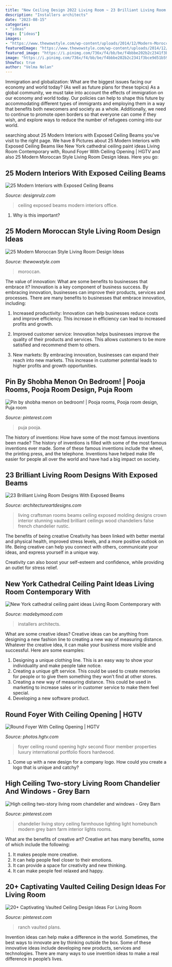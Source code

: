 ```yaml
---
title: "New Ceiling Design 2022 Living Room ~ 23 Brilliant Living Room Designs With Exposed Beams"
description: "Installers architects"
date: "2023-08-15"
categories:
- "ideas"
tags: ["ideas"]
images:
- "https://www.thewowstyle.com/wp-content/uploads/2014/12/Modern-Moroccan-Style-Living-Room-Design-Ideas-1.1.jpg"
featuredImage: "https://www.thewowstyle.com/wp-content/uploads/2014/12/Modern-Moroccan-Style-Living-Room-Design-Ideas-1.1.jpg"
featured_image: "https://i.pinimg.com/736x/f4/bb/be/f4bbbe202b2c2341f3bce9d51b59d1fc.jpg"
image: "https://i.pinimg.com/736x/f4/bb/be/f4bbbe202b2c2341f3bce9d51b59d1fc.jpg"
ShowToc: true
author: "Velma Nolan"
---
```



Immigration and globalization: What are the biggest issues facing our economy and world today? (As well as future plans for these topics)
As a global community, we must take into account the effects of immigration on our economy and world today. Our policies can help to shape this future by accommodating different types of immigrants and employing them in a way that benefits both newcomers and society as a whole. Additionally, we need to continue to promote open borders so that everyone can come if they wish, and explore ways to reduce the number of refugees coming into our world.

	

		
searching about 25 Modern Interiors with Exposed Ceiling Beams you've visit to the right page. We have 8 Pictures about 25 Modern Interiors with Exposed Ceiling Beams like New York cathedral ceiling paint ideas Living Room Contemporary with, Round Foyer With Ceiling Opening | HGTV and also 25 Modern Moroccan Style Living Room Design Ideas. Here you go:
		
    
## 25 Modern Interiors With Exposed Ceiling Beams

<img loading=lazy src="http://cdn.designrulz.com/wp-content/uploads/2015/07/Exposed-Ceiling-Beams-16.jpg" onerror="this.onerror=null;this.src='https://tse1.mm.bing.net/th?id=OIP._wXZc-WtmnOPAtU9qM_SCgHaLH&amp;pid=15.1';" alt="25 Modern Interiors with Exposed Ceiling Beams">

_Source: designrulz.com_

>ceiling exposed beams modern interiors office. 

	

1) Why is this important?

    
## 25 Modern Moroccan Style Living Room Design Ideas

<img loading=lazy src="https://www.thewowstyle.com/wp-content/uploads/2014/12/Modern-Moroccan-Style-Living-Room-Design-Ideas-1.1.jpg" onerror="this.onerror=null;this.src='https://tse4.mm.bing.net/th?id=OIP.eQZQJIjnj7BWrjP17k5WkAHaLr&amp;pid=15.1';" alt="25 Modern Moroccan Style Living Room Design Ideas">

_Source: thewowstyle.com_

>moroccan. 

	

The value of innovation: What are some benefits to businesses that embrace it?
Innovation is a key component of business success. By embracing innovation, businesses can improve their products, services and processes. There are many benefits to businesses that embrace innovation, including: 
1. Increased productivity: Innovation can help businesses reduce costs and improve efficiency. This increase in efficiency can lead to increased profits and growth.

2. Improved customer service: Innovation helps businesses improve the quality of their products and services. This allows customers to be more satisfied and recommend them to others.

3. New markets: By embracing innovation, businesses can expand their reach into new markets. This increase in customer potential leads to higher profits and growth opportunities.

    
## Pin By Shobha Menon On Bedroom! | Pooja Rooms, Pooja Room Design, Puja Room

<img loading=lazy src="https://i.pinimg.com/736x/ab/2b/1e/ab2b1e0d4a61b396c1726b67eb931ce4--puja-room-room-ideas.jpg" onerror="this.onerror=null;this.src='https://tse3.mm.bing.net/th?id=OIP.LWeiK5p4lDnMOrqQxNq7dgHaM-&amp;pid=15.1';" alt="Pin by shobha menon on bedroom! | Pooja rooms, Pooja room design, Puja room">

_Source: pinterest.com_

>puja pooja. 

	

The history of inventions: How have some of the most famous inventions been made?
The history of inventions is filled with some of the most famous inventions ever made. Some of these famous inventions include the wheel, the printing press, and the telephone. Inventions have helped make life easier for people all over the world and have had a big impact on society.

    
## 23 Brilliant Living Room Designs With Exposed Beams

<img loading=lazy src="https://www.architectureartdesigns.com/wp-content/uploads/2016/04/8-10-630x420.jpg" onerror="this.onerror=null;this.src='https://tse4.mm.bing.net/th?id=OIP.gdgfeyNxHAS1H0HiHI0hzwHaE8&amp;pid=15.1';" alt="23 Brilliant Living Room Designs With Exposed Beams">

_Source: architectureartdesigns.com_

>living craftsman rooms beams ceiling exposed molding designs crown interior stunning vaulted brilliant ceilings wood chandeliers false french chandelier rustic. 

	

The benefits of being creative
Creativity has been linked with better mental and physical health, improved stress levels, and a more positive outlook on life.
Being creative can help you connect with others, communicate your ideas, and express yourself in a unique way.

Creativity can also boost your self-esteem and confidence, while providing an outlet for stress relief.

    
## New York Cathedral Ceiling Paint Ideas Living Room Contemporary With

<img loading=lazy src="https://madebymood.com/wp-content/uploads/2018/08/New-York-cathedral-ceiling-paint-ideas-Living-Room-Contemporary-with-window-treatment-professionals-high-windows-600x903.jpg" onerror="this.onerror=null;this.src='https://tse2.mm.bing.net/th?id=OIP.u5rh-irFE4FPRanQkj_KbQHaLJ&amp;pid=15.1';" alt="New York cathedral ceiling paint ideas Living Room Contemporary with">

_Source: madebymood.com_

>installers architects. 

	

What are some creative ideas?
Creative ideas can be anything from designing a new fashion line to creating a new way of measuring distance. Whatever the creative idea, it can make your business more visible and successful. Here are some examples:
1. Designing a unique clothing line. This is an easy way to show your individuality and make people take notice.
2. Creating a unique gift service. This could be used to create memories for people or to give them something they won’t find at other stores.
3. Creating a new way of measuring distance. This could be used in marketing to increase sales or in customer service to make them feel special.
4. Developing a new software product.

    
## Round Foyer With Ceiling Opening | HGTV

<img loading=lazy src="https://hgtvhome.sndimg.com/content/dam/images/hgtv/fullset/2020/4/13/0/HUHH2020-Curb-Appeal_Winnetka-IL_002.jpg.rend.hgtvcom.966.1449.suffix/1586813394072.jpeg" onerror="this.onerror=null;this.src='https://tse3.mm.bing.net/th?id=OIP.yiueEPcxxBO_UTfApBydcAHaLH&amp;pid=15.1';" alt="Round Foyer With Ceiling Opening | HGTV">

_Source: photos.hgtv.com_

>foyer ceiling round opening hgtv second floor member properties luxury international portfolio floors hardwood. 

	

1. Come up with a new design for a company logo. How could you create a logo that is unique and catchy?

    
## High Ceiling Two-story Living Room Chandelier And Windows - Grey Barn

<img loading=lazy src="https://i.pinimg.com/736x/10/53/b7/1053b7854fe209c15f7e90feee648799.jpg" onerror="this.onerror=null;this.src='https://tse3.mm.bing.net/th?id=OIP.QWPxta3bTCvP9u4S-efKvgHaLH&amp;pid=15.1';" alt="High ceiling two-story living room chandelier and windows - Grey Barn">

_Source: pinterest.com_

>chandelier living story ceiling farmhouse lighting light homebunch modern grey barn farm interior lights rooms. 

	

What are the benefits of creative art?
Creative art has many benefits, some of which include the following: 
1. It makes people more creative.
2. It can help people feel closer to their emotions.
3. It can provide a space for creativity and new thinking.
4. It can make people feel relaxed and happy.

    
## 20+ Captivating Vaulted Ceiling Design Ideas For Living Room

<img loading=lazy src="https://i.pinimg.com/736x/f4/bb/be/f4bbbe202b2c2341f3bce9d51b59d1fc.jpg" onerror="this.onerror=null;this.src='https://tse3.mm.bing.net/th?id=OIP.lQOudCZ7VWEtxQxTHtpXfQHaJo&amp;pid=15.1';" alt="20+ Captivating Vaulted Ceiling Design Ideas For Living Room">

_Source: pinterest.com_

>ranch vaulted plans. 

	

Invention ideas can help make a difference in the world. Sometimes, the best ways to innovate are by thinking outside the box. Some of these innovative ideas include developing new products, services and technologies. There are many ways to use invention ideas to make a real difference in people’s lives.

